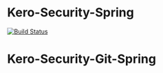 # Kero-Security-Spring

[![Build Status](https://travis-ci.org/Rednoll/Kero-Security-Spring.svg?branch=master)](https://travis-ci.org/Rednoll/Kero-Security-Spring)
# Kero-Security-Git-Spring
